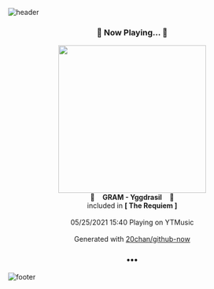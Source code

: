 ![header](https://capsule-render.vercel.app/api?type=wave&height=170&section=header&text=Hi.%20I'm%20SHIFT&fontColor=090707&fontAlignX=45&fontAlignY=65&fontSize=100)

<h3 align="center">🎵 Now Playing... 🎵</h3>
<p align="center">
  <a href="https://music.youtube.com/watch?v=-Jf2xm-QPV0">
    <img width="300" src="https://lh3.googleusercontent.com/y8Pu84kimVBYju1M8ZjfDyZ4FrYzPSdJVqzNXKVjC9aucKDC_HvzSZ3D3CJ54bCdIMTt5arZujveKko">
  </a>
  <br>
  🎵&nbsp&nbsp&nbsp <b>GRAM - Yggdrasil</b> &nbsp&nbsp&nbsp🎵
  <br>
  included in <b>[ The Requiem ]</b>
  
  <br />
  <br />
  05/25/2021 15:40 Playing on YTMusic
  <br />
  <br />
  Generated with <a href="https://github.com/20chan/github-now">20chan/github-now</a>
</p>

<h3 align="center">•••</h3>

![footer](https://capsule-render.vercel.app/api?type=wave&height=150&section=footer)

